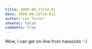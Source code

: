 ```yaml
---
title: 2009-09-21T14-01
date: 2009-09-21T14:01Z
author: Lee Turner
showtoc: false
comments: true
---
```


Wow, I can get on-line from hassocks :-)

